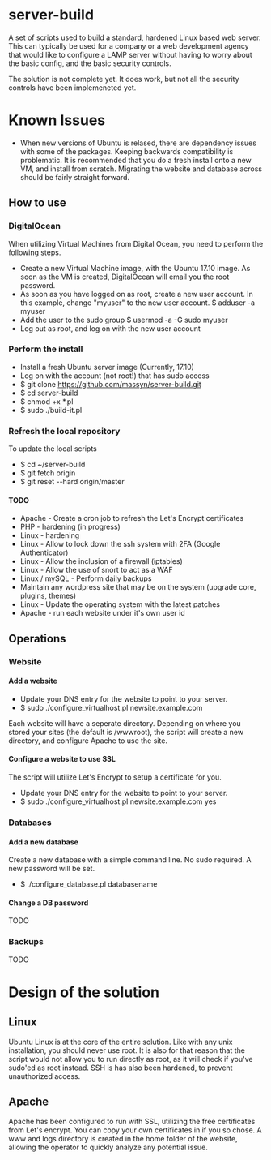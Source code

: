 # server-build

A set of scripts used to build a standard, hardened Linux based web server.  This can typically be used for a company or a web development agency that would like to configure a LAMP server without having to worry about the basic config, and the basic security controls.

The solution is not complete yet.  It does work, but not all the security controls have been implemeneted yet.

# Known Issues
* When new versions of Ubuntu is relased, there are dependency issues with some of the packages.  Keeping backwards compatibility is problematic.  It is recommended that you do a fresh install onto a new VM, and install from scratch.  Migrating the website and database across should be fairly straight forward.

## How to use
### DigitalOcean
When utilizing Virtual Machines from Digital Ocean, you need to perform the following steps.
* Create a new Virtual Machine image, with the Ubuntu 17.10 image.  As soon as the VM is created, DigitalOcean will email you the root password.
* As soon as you have logged on as root, create a new user account.  In this example, change "myuser" to the new user account.
$ adduser -a myuser
* Add the user to the sudo group
$ usermod -a -G sudo myuser
* Log out as root, and log on with the new user account

### Perform the install
* Install a fresh Ubuntu server image (Currently, 17.10)
* Log on with the account (not root!) that has sudo access
* $ git clone https://github.com/massyn/server-build.git
* $ cd server-build
* $ chmod +x *.pl
* $ sudo ./build-it.pl

### Refresh the local repository
To update the local scripts
* $ cd ~/server-build
* $ git fetch origin
* $ git reset --hard origin/master

#### TODO
* Apache - Create a cron job to refresh the Let's Encrypt certificates
* PHP - hardening (in progress)
* Linux - hardening
* Linux - Allow to lock down the ssh system with 2FA (Google Authenticator)
* Linux - Allow the inclusion of a firewall (iptables)
* Linux - Allow the use of snort to act as a WAF
* Linux / mySQL - Perform daily backups
* Maintain any wordpress site that may be on the system (upgrade core, plugins, themes)
* Linux - Update the operating system with the latest patches
* Apache - run each website under it's own user id

## Operations
### Website
#### Add a website
* Update your DNS entry for the website to point to your server.
* $ sudo ./configure_virtualhost.pl newsite.example.com

Each website will have a seperate directory.  Depending on where you stored your sites (the default is /wwwroot), the script will create a new directory, and configure Apache to use the site.

#### Configure a website to use SSL
The script will utilize Let's Encrypt to setup a certificate for you.

* Update your DNS entry for the website to point to your server.
* $ sudo ./configure_virtualhost.pl newsite.example.com yes

### Databases
#### Add a new database
Create a new database with a simple command line.  No sudo required.  A new password will be set.

* $ ./configure_database.pl databasename

#### Change a DB password
TODO

### Backups
TODO

# Design of the solution
## Linux
Ubuntu Linux is at the core of the entire solution.  Like with any unix installation, you should never use root.  It is also for that reason that the script would not allow you to run directly as root, as it will check if you've sudo'ed as root instead.
SSH is has also been hardened, to prevent unauthorized access.
## Apache
Apache has been configured to run with SSL, utilizing the free certificates from Let's encrypt.  You can copy your own certificates in if you so chose.
A www and logs directory is created in the home folder of the website, allowing the operator to quickly analyze any potential issue.
